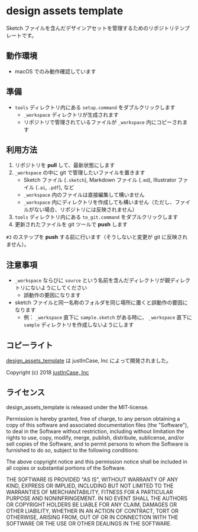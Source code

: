 # design assets template

Sketch ファイルを含んだデザインアセットを管理するためのリポジトリテンプレートです。

## 動作環境

- macOS でのみ動作確認しています

## 準備
- `tools` ディレクトリ内にある `setup.command` をダブルクリックします
    - `_workspace` ディレクトリが生成されます
    - リポジトリで管理されているファイルが `_workspace` 内にコピーされます

## 利用方法
1. リポジトリを **pull** して、最新状態にします
2. `_workspace` の中に git で管理したいファイルを置きます
    - Sketch ファイル (`.sketch`), Markdown ファイル (`.md`), Illustrator ファイル (`.ai`, `.pdf`), など
    - `_workspace` 内のファイルは直接編集して構いません
    - `_workspace` 内にディレクトリを作成しても構いません（ただし、ファイルがない場合、リポジトリには反映されません）
3. `tools` ディレクトリ内にある `to_git.command` をダブルクリックします
4. 更新されたファイルを git ツールで **push** します

`#3` のステップを **push** する前に行います（そうしないと変更が git に反映されません）。

## 注意事項
- `_workspace` ならびに `source` という名前を含んだディレクトリが親ディレクトリにないようにしてください
    - 誤動作の要因になります
- sketch ファイルと同一名称のフォルダを同じ場所に置くと誤動作の要因になります
    - 例： `_workspace` 直下に `sample.sketch` がある時に、 `_workspace` 直下に `sample` ディレクトリを作成しないようにします

## コピーライト

[design_assets_template](https://github.com/justincase-jp/design_assets_template) は justInCase, Inc によって開発されました。

Copyright (c) 2018 [justInCase, Inc](https://justincase.jp/)

## ライセンス

design_assets_template is released under the MIT-license.

Permission is hereby granted, free of charge, to any person obtaining
a copy of this software and associated documentation files (the
"Software"), to deal in the Software without restriction, including
without limitation the rights to use, copy, modify, merge, publish,
distribute, sublicense, and/or sell copies of the Software, and to
permit persons to whom the Software is furnished to do so, subject to
the following conditions:

The above copyright notice and this permission notice shall be
included in all copies or substantial portions of the Software.

THE SOFTWARE IS PROVIDED "AS IS", WITHOUT WARRANTY OF ANY KIND,
EXPRESS OR IMPLIED, INCLUDING BUT NOT LIMITED TO THE WARRANTIES OF
MERCHANTABILITY, FITNESS FOR A PARTICULAR PURPOSE AND NONINFRINGEMENT.
IN NO EVENT SHALL THE AUTHORS OR COPYRIGHT HOLDERS BE LIABLE FOR ANY
CLAIM, DAMAGES OR OTHER LIABILITY, WHETHER IN AN ACTION OF CONTRACT,
TORT OR OTHERWISE, ARISING FROM, OUT OF OR IN CONNECTION WITH THE
SOFTWARE OR THE USE OR OTHER DEALINGS IN THE SOFTWARE.
